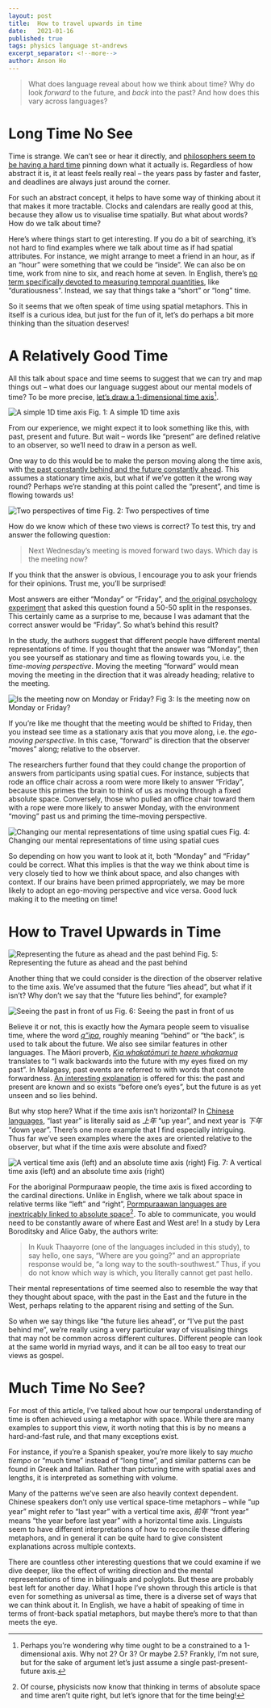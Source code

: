 ```yaml
---
layout: post
title:  How to travel upwards in time
date:   2021-01-16
published: true
tags: physics language st-andrews
excerpt_separator: <!--more-->
author: Anson Ho
---
```


> What does language reveal about how we think about time? Why do look *forward* to the future, and *back* into the past? And how does this vary across languages?

<!--more-->

# Long Time No See
Time is strange. We can’t see or hear it directly, and [philosophers seem to be having a hard time](https://plato.stanford.edu/entries/time/) pinning down what it actually is. Regardless of how abstract it is, it at least feels really real – the years pass by faster and faster, and deadlines are always just around the corner.

For such an abstract concept, it helps to have some way of thinking about it that makes it more tractable. Clocks and calendars are really good at this, because they allow us to visualise time spatially. But what about words? How do we talk about time?

Here’s where things start to get interesting. If you do a bit of searching, it’s not hard to find examples where we talk about time as if had spatial attributes. For instance, we might arrange to meet a friend in an hour, as if an “hour” were something that we could be “inside”. We can also be on time, work from nine to six, and reach home at seven. In English, there’s [no term specifically devoted to measuring temporal quantities](https://www.preposterousuniverse.com/podcast/2020/03/23/89-lera-boroditsky-on-language-thought-space-and-time/), like “duratiousness”. Instead, we say that things take a “short” or “long” time.

So it seems that we often speak of time using spatial metaphors. This in itself is a curious idea, but just for the fun of it, let’s do perhaps a bit more thinking than the situation deserves!

# A Relatively Good Time
All this talk about space and time seems to suggest that we can try and map things out – what does our language suggest about our mental models of time? To be more precise, [let’s draw a 1-dimensional time axis​](https://en.wikipedia.org/wiki/Multiple_time_dimensions)[^1].

![A simple 1D time axis](/images/2021/Time1_Axis.png)
Fig. 1: A simple 1D time axis

From our experience, we might expect it to look something like this, with past, present and future. But wait – words like “present” are defined relative to an observer, so we’ll need to draw in a person as well.

One way to do this would be to make the person moving along the time axis, with [the past constantly behind and the future constantly ahead](https://onlinelibrary.wiley.com/doi/abs/10.1111/1467-9329.00191). This assumes a stationary time axis, but what if we’ve gotten it the wrong way round? Perhaps we’re standing at this point called the “present”, and time is flowing towards us!

![Two perspectives of time](/images/2021/Time2_EgovsTime.png)
Fig. 2: Two perspectives of time

How do we know which of these two views is correct? To test this, try and answer the following question:
>Next Wednesday’s meeting is moved forward two days. Which day is the meeting now?

If you think that the answer is obvious, I encourage you to ask your friends for their opinions. Trust me, you’ll be surprised!

Most answers are either “Monday” or “Friday”, and [the original psychology experiment](https://doi.org/10.1111/1467-9280.00434) that asked this question found a 50-50 split in the responses. This certainly came as a surprise to me, because I was adamant that the correct answer would be “Friday”. So what’s behind this result?

In the study, the authors suggest that different people have different mental representations of time. If you thought that the answer was “Monday”, then you see yourself as stationary and time as flowing towards you, i.e. the *time-moving perspective*. Moving the meeting “forward” would mean moving the meeting in the direction that it was already heading; relative to the meeting.

![Is the meeting now on Monday or Friday?](/images/2021/Time3_MonFri.png)
Fig 3: Is the meeting now on Monday or Friday?

If you’re like me thought that the meeting would be shifted to Friday, then you instead see time as a stationary axis that you move along, i.e. the *ego-moving perspective*. In this case, “forward” is direction that the observer “moves” along; relative to the observer.

The researchers further found that they could change the proportion of answers from participants using spatial cues. For instance, subjects that rode an office chair across a room were more likely to answer “Friday”, because this primes the brain to think of us as moving through a fixed absolute space. Conversely, those who pulled an office chair toward them with a rope were more likely to answer Monday, with the environment “moving” past us and priming the time-moving perspective.

![Changing our mental representations of time using spatial cues](/images/2021/Time4_RideRope.png)
Fig. 4: Changing our mental representations of time using spatial cues

So depending on how you want to look at it, both “Monday” and “Friday” could be correct. What this implies is that the way we think about time is very closely tied to how we think about space, and also changes with context. If our brains have been primed appropriately, we may be more likely to adopt an ego-moving perspective and vice versa. Good luck making it to the meeting on time!

# How to Travel Upwards in Time
![Representing the future as ahead and the past behind](/images/2021/Time5_FutureAhead.png)
Fig. 5: Representing the future as ahead and the past behind

Another thing that we could consider is the direction of the observer relative to the time axis. We’ve assumed that the future “lies ahead”, but what if it isn’t? Why don’t we say that the “future lies behind”, for example?

![Seeing the past in front of us](/images/2021/Time6_PastAhead.png)
Fig. 6: Seeing the past in front of us

Believe it or not, this is exactly how the Aymara people seem to visualise time, where the word [*q”ipa*](https://www.theguardian.com/science/2005/feb/24/4), roughly meaning “behind” or “the back”, is used to talk about the future. We also see similar features in other languages. The Māori proverb, [*Kia whakatōmuri te haere whakamua*](https://journals.sagepub.com/doi/full/10.1177/1463949116677923) translates to “I walk backwards into the future with my eyes fixed on my past”. In Malagasy, past events are referred to with words that connote forwardness. [An interesting explanation](https://doi.org/10.1016/0147-1767(95)00004-U) is offered for this: the past and present are known and so exists “before one’s eyes”, but the future is as yet unseen and so lies behind.

But why stop here? What if the time axis isn’t horizontal? In [Chinese languages](https://doi.org/10.3724/SP.J.1041.2012.01015), “last year” is literally said as *上年* “up year”, and next year is *下年* “down year”. There’s one more example that I find especially intriguing. Thus far we’ve seen examples where the axes are oriented relative to the observer, but what if the time axis were absolute and fixed?

![A vertical time axis (left) and an absolute time axis (right)](/images/2021/Time7_TimePerspectives.png)
Fig. 7: A vertical time axis (left) and an absolute time axis (right)

For the aboriginal Pormpuraaw people, the time axis is fixed according to the cardinal directions. Unlike in English, where we talk about space in relative terms like “left” and “right”, [Pormpuraawan languages are inextricably linked to absolute space​](https://www.ncbi.nlm.nih.gov/pmc/articles/PMC3428806/)[^2]​. To able to communicate, you would need to be constantly aware of where East and West are! In a study by Lera Boroditsky and Alice Gaby, the authors write:
> In Kuuk Thaayorre (one of the languages included in this study), to say hello, one says, “Where are you going?” and an appropriate response would be, “a long way to the south-southwest.” Thus, if you do not know which way is which, you literally cannot get past hello.

Their mental representations of time seemed also to resemble the way that they thought about space, with the past in the East and the future in the West, perhaps relating to the apparent rising and setting of the Sun.

So when we say things like “the future lies ahead”, or “I’ve put the past behind me”, we’re really using a very particular way of visualising things that may not be common across different cultures. Different people can look at the same world in myriad ways, and it can be all too easy to treat our views as gospel.

# Much Time No See?
For most of this article, I’ve talked about how our temporal understanding of time is often achieved using a metaphor with space. While there are many examples to support this view, it worth noting that this is by no means a hard-and-fast rule, and that many exceptions exist.

For instance, if you’re a Spanish speaker, you’re more likely to say *mucho tiempo* or “much time” instead of “long time”, and similar patterns can be found in Greek and Italian. Rather than picturing time with spatial axes and lengths, it is interpreted as something with volume.

Many of the patterns we’ve seen are also heavily context dependent. Chinese speakers don’t only use vertical space-time metaphors – while “up year” might refer to “last year” with a vertical time axis, *前年* “front year” means “the year before last year” with a horizontal time axis. Linguists seem to have different interpretations of how to reconcile these differing metaphors, and in general it can be quite hard to give consistent explanations across multiple contexts.

There are countless other interesting questions that we could examine if we dive deeper, like the effect of writing direction and the mental representations of time in bilinguals and polyglots. But these are probably best left for another day. What I hope I’ve shown through this article is that even for something as universal as time, there is a diverse set of ways that we can think about it. In English, we have a habit of speaking of time in terms of front-back spatial metaphors, but maybe there’s more to that than meets the eye.

[^1]: Perhaps you’re wondering why time ought to be a constrained to a 1-dimensional axis. Why not 2? Or 3? Or maybe 2.5? Frankly, I’m not sure, but for the sake of argument let’s just assume a single past-present-future axis.
[^2]: Of course, physicists now know that thinking in terms of absolute space and time aren’t quite right, but let’s ignore that for the time being!
